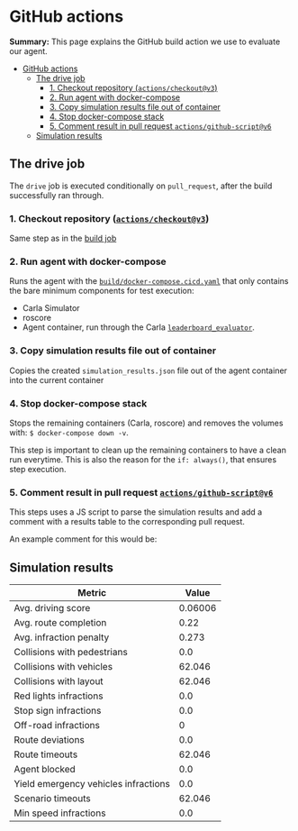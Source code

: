 # GitHub actions

**Summary:** This page explains the GitHub build action we use to evaluate our agent.

- [GitHub actions](#github-actions)
  - [The drive job](#the-drive-job)
    - [1. Checkout repository (`actions/checkout@v3`)](#1-checkout-repository-actionscheckoutv3)
    - [2. Run agent with docker-compose](#2-run-agent-with-docker-compose)
    - [3. Copy simulation results file out of container](#3-copy-simulation-results-file-out-of-container)
    - [4. Stop docker-compose stack](#4-stop-docker-compose-stack)
    - [5. Comment result in pull request `actions/github-script@v6`](#5-comment-result-in-pull-request-actionsgithub-scriptv6)
  - [Simulation results](#simulation-results)

## The drive job

The `drive` job is executed conditionally on `pull_request`, after the build successfully ran through.

### 1. Checkout repository ([`actions/checkout@v3`](https://github.com/actions/checkout))

Same step as in the [build job](#1-checkout-repository--actionscheckoutv3-)

### 2. Run agent with docker-compose

Runs the agent with the [`build/docker-compose.cicd.yaml`](../../build/docker-compose.cicd.yaml) that only contains the
bare minimum components for test execution:

- Carla Simulator
- roscore
- Agent container, run through the
  Carla [`leaderboard_evaluator`](https://github.com/carla-simulator/leaderboard/blob/leaderboard-2.0/leaderboard/leaderboard_evaluator.py).

### 3. Copy simulation results file out of container

Copies the created `simulation_results.json` file out of the agent container into the current container

### 4. Stop docker-compose stack

Stops the remaining containers (Carla, roscore) and removes the volumes with:
`$ docker-compose down -v`.

This step is important to clean up the remaining containers to have a clean run everytime. This is also the reason for
the `if: always()`, that ensures step execution.

### 5. Comment result in pull request [`actions/github-script@v6`](https://github.com/marketplace/actions/github-script)

This steps uses a JS script to parse the simulation results and add a comment with a results table to the corresponding
pull request.

An example comment for this would be:

## Simulation results

| Metric                               | Value   |
|--------------------------------------|---------|
| Avg. driving score                   | 0.06006 |
| Avg. route completion                | 0.22    |
| Avg. infraction penalty              | 0.273   |
| Collisions with pedestrians          | 0.0     |
| Collisions with vehicles             | 62.046  |
| Collisions with layout               | 62.046  |
| Red lights infractions               | 0.0     |
| Stop sign infractions                | 0.0     |
| Off-road infractions                 | 0       |
| Route deviations                     | 0.0     |
| Route timeouts                       | 62.046  |
| Agent blocked                        | 0.0     |
| Yield emergency vehicles infractions | 0.0     |
| Scenario timeouts                    | 62.046  |
| Min speed infractions                | 0.0     |

